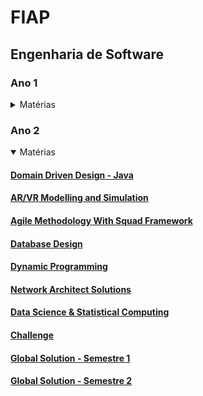 # FIAP
## Engenharia de Software

### Ano 1
<details>
  <summary>Matérias</summary>
  
  #### [Computional Thinking With Python](https://github.com/orgs/Rafafaaa-FIAP/repositories?q=CTP+sort%3Aname-asc)
  #### [Edge Computing & Computer Systems](https://github.com/orgs/Rafafaaa-FIAP/repositories?q=EDG+sort%3Aname-asc)
  #### [Front-End Design](https://github.com/orgs/Rafafaaa-FIAP/repositories?q=FRO+sort%3Aname-asc)
  #### [Web Development](https://github.com/orgs/Rafafaaa-FIAP/repositories?q=WEB+sort%3Aname-asc)
  #### [Challenge](https://github.com/orgs/Rafafaaa-FIAP/repositories?q=CHL1+sort%3Aname-asc)
  #### [Global Solution - Semestre 1](https://github.com/orgs/Rafafaaa-FIAP/repositories?q=GS01+sort%3Aname-asc)
  #### [Global Solution - Semestre 2](https://github.com/orgs/Rafafaaa-FIAP/repositories?q=GS02+sort%3Aname-asc)
</details>

### Ano 2
<details open>
  <summary>Matérias</summary>
  
  #### [Domain Driven Design - Java](https://github.com/orgs/Rafafaaa-FIAP/repositories?q=JAV+sort%3Aname-asc)
  #### [AR/VR Modelling and Simulation](https://github.com/orgs/Rafafaaa-FIAP/repositories?q=ARV+sort%3Aname-asc)
  #### [Agile Methodology With Squad Framework](https://github.com/orgs/Rafafaaa-FIAP/repositories?q=AGI+sort%3Aname-asc)
  #### [Database Design](https://github.com/orgs/Rafafaaa-FIAP/repositories?q=DAT+sort%3Aname-asc)
  #### [Dynamic Programming](https://github.com/orgs/Rafafaaa-FIAP/repositories?q=DYN+sort%3Aname-asc)
  #### [Network Architect Solutions](https://github.com/orgs/Rafafaaa-FIAP/repositories?q=NET+sort%3Aname-asc)
  #### [Data Science & Statistical Computing](https://github.com/orgs/Rafafaaa-FIAP/repositories?q=DSC+sort%3Aname-asc)
  #### [Challenge](https://github.com/orgs/Rafafaaa-FIAP/repositories?q=CHL2+sort%3Aname-asc)
  #### [Global Solution - Semestre 1](https://github.com/orgs/Rafafaaa-FIAP/repositories?q=GS03+sort%3Aname-asc)
  #### [Global Solution - Semestre 2](https://github.com/orgs/Rafafaaa-FIAP/repositories?q=GS04+sort%3Aname-asc)
</details>
